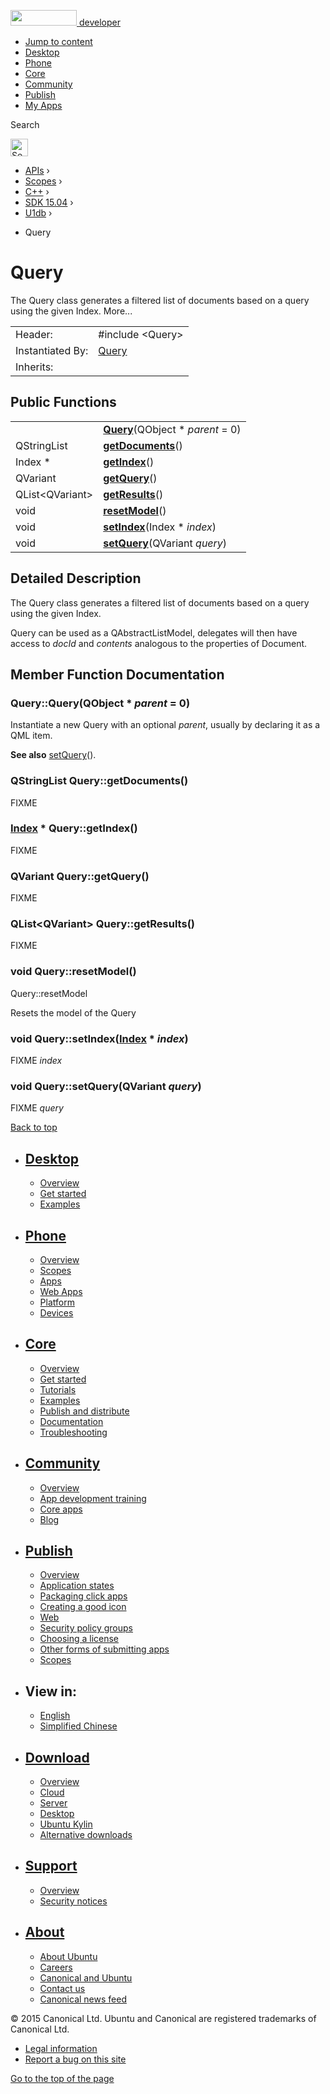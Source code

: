 <a href="https://developer.ubuntu.com/" class="logo-ubuntu"><img src="https://developer.ubuntu.com/assets/sites/ubuntu/latest/u/img/logos/logo-ubuntu-orange.svg" width="106" height="25" /> <span>developer</span></a>

-   [Jump to content](index.html#main-content)
-   [Desktop](https://developer.ubuntu.com/en/desktop/)
-   [Phone](https://developer.ubuntu.com/en/phone/)
-   [Core](https://developer.ubuntu.com/core)
-   [Community](https://developer.ubuntu.com/en/community/)
-   [Publish](https://developer.ubuntu.com/en/publish/)
-   [My Apps](https://myapps.developer.ubuntu.com/)

Search

<img src="https://developer.ubuntu.com/assets/sites/ubuntu/latest/u/img/search-white.svg" alt="Search" height="28" />

-   [APIs](../../../../index.html) ›
-   [Scopes](../../../index.html) ›
-   [C++](../../index.html) ›
-   [SDK 15.04](../index.html) ›
-   [U1db](../U1db/index.html) ›

<!-- -->

-   Query

Query
=====

The Query class generates a filtered list of documents based on a query using the given Index. More...

|                  |                                                                 |
|------------------|-----------------------------------------------------------------|
| Header:          | <span class="preprocessor">\#include &lt;Query&gt;</span>       |
| Instantiated By: | [Query](../../../../apps/qml/sdk-15.04.1/U1db.Query/index.html) |
| Inherits:        |                                                                 |

<span id="public-functions"></span>
Public Functions
----------------

|                       |                                                        |
|-----------------------|--------------------------------------------------------|
|                       | **[Query](index.html#Query)**(QObject \* *parent* = 0) |
| QStringList           | **[getDocuments](index.html#getDocuments)**()          |
| Index \*              | **[getIndex](index.html#getIndex)**()                  |
| QVariant              | **[getQuery](index.html#getQuery)**()                  |
| QList&lt;QVariant&gt; | **[getResults](index.html#getResults)**()              |
| void                  | **[resetModel](index.html#resetModel)**()              |
| void                  | **[setIndex](index.html#setIndex)**(Index \* *index*)  |
| void                  | **[setQuery](index.html#setQuery)**(QVariant *query*)  |

<span id="details"></span>
Detailed Description
--------------------

The Query class generates a filtered list of documents based on a query using the given Index.

Query can be used as a QAbstractListModel, delegates will then have access to *docId* and *contents* analogous to the properties of Document.

Member Function Documentation
-----------------------------

### <span id="Query"></span>Query::<span class="name">Query</span>(<span class="type">QObject</span> \* *parent* = 0)

Instantiate a new Query with an optional *parent*, usually by declaring it as a QML item.

**See also** [setQuery](index.html#setQuery)().

### <span id="getDocuments"></span><span class="type">QStringList</span> Query::<span class="name">getDocuments</span>()

FIXME

### <span id="getIndex"></span><span class="type">[Index](../../../../apps/qml/sdk-14.10/U1db.Index/index.html)</span> \* Query::<span class="name">getIndex</span>()

FIXME

### <span id="getQuery"></span><span class="type">QVariant</span> Query::<span class="name">getQuery</span>()

FIXME

### <span id="getResults"></span><span class="type">QList</span>&lt;<span class="type">QVariant</span>&gt; Query::<span class="name">getResults</span>()

FIXME

### <span id="resetModel"></span><span class="type">void</span> Query::<span class="name">resetModel</span>()

Query::resetModel

Resets the model of the Query

### <span id="setIndex"></span><span class="type">void</span> Query::<span class="name">setIndex</span>(<span class="type">[Index](../../../../apps/qml/sdk-14.10/U1db.Index/index.html)</span> \* *index*)

FIXME *index*

### <span id="setQuery"></span><span class="type">void</span> Query::<span class="name">setQuery</span>(<span class="type">QVariant</span> *query*)

FIXME *query*

[Back to top](index.html#)

-   [Desktop](https://developer.ubuntu.com/en/desktop/)
    ---------------------------------------------------

    -   [Overview](https://developer.ubuntu.com/en/desktop/)
    -   [Get started](http://snapcraft.io/?utm_source=developer.ubuntu.com&utm_medium=devportal&utm_term=snaps%20snapcraft%20desktop&utm_content=menu&utm_campaign=duc_snappers)
    -   [Examples](https://github.com/ubuntu/snappy-playpen)

-   [Phone](https://developer.ubuntu.com/en/phone/)
    -----------------------------------------------

    -   [Overview](https://developer.ubuntu.com/en/phone/)
    -   [Scopes](https://developer.ubuntu.com/en/phone/scopes/)
    -   [Apps](https://developer.ubuntu.com/en/phone/apps/)
    -   [Web Apps](https://developer.ubuntu.com/en/phone/web/)
    -   [Platform](https://developer.ubuntu.com/en/phone/platform/)
    -   [Devices](https://developer.ubuntu.com/en/phone/devices/)

-   [Core](https://developer.ubuntu.com/core)
    -----------------------------------------

    -   [Overview](https://developer.ubuntu.com/core)
    -   [Get started](https://developer.ubuntu.com/core/get-started)
    -   [Tutorials](https://developer.ubuntu.com/core/tutorials)
    -   [Examples](https://developer.ubuntu.com/core/examples)
    -   [Publish and distribute](https://developer.ubuntu.com/core/publish-and-distribute)
    -   [Documentation](https://developer.ubuntu.com/core/documentation)
    -   [Troubleshooting](https://developer.ubuntu.com/core/troubleshooting)

-   [Community](https://developer.ubuntu.com/en/community/)
    -------------------------------------------------------

    -   [Overview](https://developer.ubuntu.com/en/community/)
    -   [App development training](https://developer.ubuntu.com/en/community/training/)
    -   [Core apps](https://developer.ubuntu.com/en/community/core-apps/)
    -   [Blog](https://developer.ubuntu.com/en/community/blog/)

-   [Publish](https://developer.ubuntu.com/en/publish/)
    ---------------------------------------------------

    -   [Overview](https://developer.ubuntu.com/en/publish/)
    -   [Application states](https://developer.ubuntu.com/en/publish/application-states/)
    -   [Packaging click apps](https://developer.ubuntu.com/en/publish/packaging-click-apps/)
    -   [Creating a good icon](https://developer.ubuntu.com/en/publish/creating-a-good-icon/)
    -   [Web](https://developer.ubuntu.com/en/publish/web/)
    -   [Security policy groups](https://developer.ubuntu.com/en/publish/security-policy-groups/)
    -   [Choosing a license](https://developer.ubuntu.com/en/publish/choosing-a-license/)
    -   [Other forms of submitting apps](https://developer.ubuntu.com/en/publish/other-forms-of-submitting-apps/)
    -   [Scopes](https://developer.ubuntu.com/en/publish/scopes/)

-   View in:
    --------

    -   [English](index.html "Change to language: English")
    -   [Simplified Chinese](index.html "Change to language: Simplified Chinese")

-   [Download](http://ubuntu.com/download/)
    ---------------------------------------

    -   [Overview](http://ubuntu.com/download)
    -   [Cloud](http://ubuntu.com/download/cloud)
    -   [Server](http://ubuntu.com/download/server)
    -   [Desktop](http://ubuntu.com/download/desktop)
    -   [Ubuntu Kylin](http://ubuntu.com/download/ubuntu-kylin)
    -   [Alternative downloads](http://ubuntu.com/download/alternative-downloads)

-   [Support](http://ubuntu.com/support/)
    -------------------------------------

    -   [Overview](http://ubuntu.com/support)
    -   [Security notices](http://www.ubuntu.com/usn/)

-   [About](http://ubuntu.com/about/)
    ---------------------------------

    -   [About Ubuntu](http://ubuntu.com/about/about-ubuntu)
    -   [Careers](http://www.canonical.com/careers)
    -   [Canonical and Ubuntu](http://ubuntu.com/about/canonical-and-ubuntu)
    -   [Contact us](http://ubuntu.com/about/contact-us)
    -   [Canonical news feed](http://insights.ubuntu.com/feed/)

© 2015 Canonical Ltd. Ubuntu and Canonical are registered trademarks of Canonical Ltd.

-   [Legal information](http://www.ubuntu.com/legal)
-   [Report a bug on this site](https://bugs.launchpad.net/developer-ubuntu-com/)

<span class="accessibility-aid">[Go to the top of the page](index.html#)</span>
